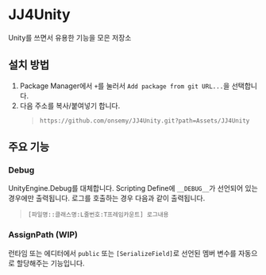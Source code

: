 # JJ4Unity

Unity를 쓰면서 유용한 기능을 모은 저장소

## 설치 방법

1. Package Manager에서 `+`를 눌러서 `Add package from git URL...`을 선택합니다.
2. 다음 주소를 복사/붙여넣기 합니다.
    > `https://github.com/onsemy/JJ4Unity.git?path=Assets/JJ4Unity`

## 주요 기능

### Debug

UnityEngine.Debug를 대체합니다. Scripting Define에 `__DEBUG__`가 선언되어 있는 경우에만 출력됩니다. 로그를 호출하는 경우 다음과 같이 출력됩니다.

> `[파일명::클래스명:L줄번호:T프레임카운트] 로그내용`

### AssignPath (WIP)

런타임 또는 에디터에서 `public` 또는 `[SerializeField]`로 선언된 멤버 변수를 자동으로 할당해주는 기능입니다.
